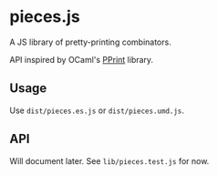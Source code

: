 # pieces.js

A JS library of pretty-printing combinators.

API inspired by OCaml's [PPrint](https://cambium.inria.fr/~fpottier/pprint/doc/pprint/) library.

## Usage

Use `dist/pieces.es.js` or `dist/pieces.umd.js`.

## API

Will document later. See `lib/pieces.test.js` for now.
